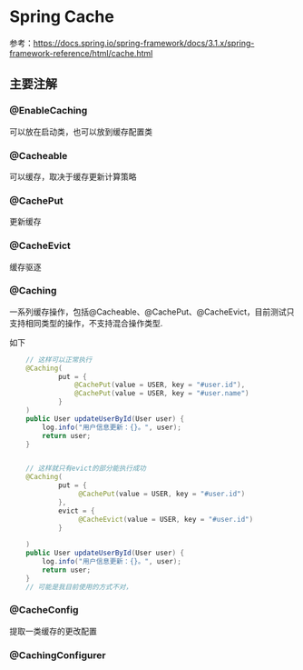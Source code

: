 # Spring Cache

参考：https://docs.spring.io/spring-framework/docs/3.1.x/spring-framework-reference/html/cache.html

## 主要注解

### @EnableCaching

可以放在启动类，也可以放到缓存配置类

### @Cacheable

可以缓存，取决于缓存更新计算策略

### @CachePut

更新缓存

### @CacheEvict

缓存驱逐

### @Caching

一系列缓存操作，包括@Cacheable、@CachePut、@CacheEvict，目前测试只支持相同类型的操作，不支持混合操作类型.

如下
```java
    // 这样可以正常执行
    @Caching(
            put = {
                @CachePut(value = USER, key = "#user.id"),
                @CachePut(value = USER, key = "#user.name")
            }
    )
    public User updateUserById(User user) {
        log.info("用户信息更新：{}。", user);
        return user;
    }


    // 这样就只有evict的部分能执行成功
    @Caching(
            put = {
                 @CachePut(value = USER, key = "#user.id")
            },
            evict = {
                 @CacheEvict(value = USER, key = "#user.id")
            }
            
    )
    public User updateUserById(User user) {
        log.info("用户信息更新：{}。", user);
        return user;
    }
    // 可能是我目前使用的方式不对，
```

### @CacheConfig

提取一类缓存的更改配置


### @CachingConfigurer